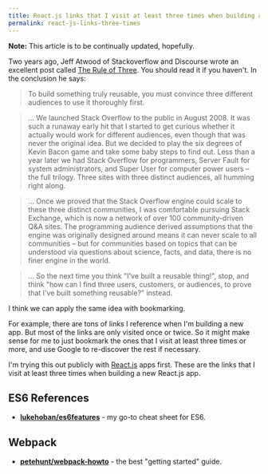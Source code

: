 ```yaml
---
title: React.js links that I visit at least three times when building a new app
permalink: react-js-links-three-times
---
```


**Note:** This article is to be continually updated, hopefully.

Two years ago, Jeff Atwood of Stackoverflow and Discourse wrote an excellent post called [The Rule of Three](http://blog.codinghorror.com/rule-of-three/). You should read it if you haven't. In the conclusion he says:

> To build something truly reusable, you must convince three different audiences to use it thoroughly first.

> ... We launched Stack Overflow to the public in August 2008. It was such a runaway early hit that I started to get curious whether it actually would work for different audiences, even though that was never the original idea. But we decided to play the six degrees of Kevin Bacon game and take some baby steps to find out. Less than a year later we had Stack Overflow for programmers, Server Fault for system administrators, and Super User for computer power users – the full trilogy. Three sites with three distinct audiences, all humming right along.

> ... Once we proved that the Stack Overflow engine could scale to these three distinct communities, I was comfortable pursuing Stack Exchange, which is now a network of over 100 community-driven Q&A sites. The programming audience derived assumptions that the engine was originally designed around means it can never scale to all communities – but for communities based on topics that can be understood via questions about science, facts, and data, there is no finer engine in the world.

> ... So the next time you think "I've built a reusable thing!", stop, and think "how can I find three users, customers, or audiences, to prove that I've built something reusable?" instead.

I think we can apply the same idea with bookmarking.

For example, there are tons of links I reference when I'm building a new app. But most of the links are only visited once or twice. So it might make sense for me to just bookmark the ones that I visit at least three times or more, and use Google to re-discover the rest if necessary.

I'm trying this out publicly with [React.js](http://facebook.github.io/react/) apps first. These are the links that I visit at least three times when building a new React.js app.

## ES6 References

- **[lukehoban/es6features](https://github.com/lukehoban/es6features)** - my go-to cheat sheet for ES6.

## Webpack

- **[petehunt/webpack-howto](https://github.com/petehunt/webpack-howto)** - the best "getting started" guide.
